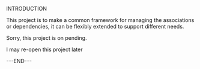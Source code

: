 INTRODUCTION

  This project is to make a common framework for managing the associations or dependencies, 
  it can be flexibly extended to support different needs. 

  Sorry, this project is on pending.
  
  I may re-open this project later

---END---
